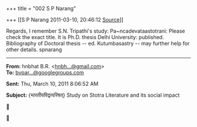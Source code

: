 +++
title = "002 S P Narang"

+++
[[S P Narang	2011-03-10, 20:46:12 [Source](https://groups.google.com/g/bvparishat/c/n2GwHZ0oq54)]]



Regards, I remember S.N. Tripathi's study: Pa\~ncadevataastotrani: Please check the exact title. It is Ph.D. thesis Delhi University:
published. Bibliography of Doctoral thesis -- ed. Kutumbasastry -- may further help for other details. spnarang  

  

------------------------------------------------------------------------

**From:** hnbhat B.R. \<[hnbh...@gmail.com]()\>  
**To:** [bvpar...@googlegroups.com]()  

**Sent:** Thu, March 10, 2011 8:06:52 AM

  
**Subject:** {भारतीयविद्वत्परिषत्} Study on Stotra Literature and its social impact  





